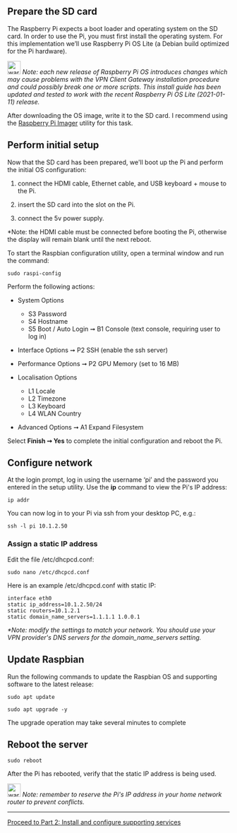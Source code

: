 <h2>Prepare the SD card</h2>



The Raspberry Pi expects a boot loader and operating system on the SD card. In order to use the Pi, you must first install the operating system. For this implementation we’ll use Raspberry Pi OS Lite (a Debian build optimized for the Pi hardware). 

<img src="https://gist.github.com/mr-canoehead/09fe6f467f0d080862afd8802045e302/raw/43be712d4fef3918db22225f64500251ba387ab3/warn.png" alt="warning" width="30"> <i>Note: each new release of Raspberry Pi OS introduces changes which may cause problems with the VPN Client Gateway installation procedure and could possibly break one or more scripts. This install guide has been updated and tested to work with the recent Raspberry Pi OS Lite (2021-01-11) release.</i>

After downloading the OS image, write it to the SD card. I recommend using the [Raspberry Pi Imager](https://www.raspberrypi.org/blog/raspberry-pi-imager-imaging-utility/) utility for this task.

<h2>Perform initial setup</h2>

Now that the SD card has been prepared, we'll boot up the Pi and perform the initial OS configuration:

1. connect the HDMI cable, Ethernet cable, and USB keyboard + mouse to the Pi.

2. insert the SD card into the slot on the Pi.

3. connect the 5v power supply.

*Note: the HDMI cable must be connected before booting the Pi, otherwise the display will remain
blank until the next reboot.

To start the Raspbian configuration utility, open a terminal window and run the command:

<code>sudo raspi-config</code>

Perform the following actions:

+ System Options
	+ S3 Password
	+ S4 Hostname
	+ S5 Boot / Auto Login &#x279e; B1 Console (text console, requiring user to log in)

+ Interface Options &#x279e; P2 SSH (enable the ssh server)

+ Performance Options &#x279e; P2 GPU Memory (set to 16 MB)

+ Localisation Options
	+ L1 Locale
	+ L2 Timezone
	+ L3 Keyboard
	+ L4 WLAN Country

+ Advanced Options &#x279e; A1 Expand Filesystem

Select <b>Finish &#x279e; Yes</b> to complete the initial configuration and reboot the Pi.

<h2>Configure network</h2>

At the login prompt, log in using the username ‘pi’ and the password you entered in the setup utility. Use the <b>ip</b> command to view the Pi's IP address:

<code>ip addr</code>

You can now log in to your Pi via ssh from your desktop PC, e.g.:

<code>ssh -l pi 10.1.2.50</code>

<h3>Assign a static IP address</h3>
Edit the file /etc/dhcpcd.conf:

<code>sudo nano /etc/dhcpcd.conf</code>

Here is an example /etc/dhcpcd.conf with static IP:
```
interface eth0
static ip_address=10.1.2.50/24	
static routers=10.1.2.1
static domain_name_servers=1.1.1.1 1.0.0.1
```

<i>*Note: modify the settings to match your network. You should use your VPN provider's DNS servers for the domain_name_servers setting.</i>

<h2>Update Raspbian</h2>
Run the following commands to update the Raspbian OS and supporting software to the latest release:

<code>sudo apt update</code>

<code>sudo apt upgrade -y</code>

The upgrade operation may take several minutes to complete

<h2>Reboot the server</h2>

<code>sudo reboot</code>

After the Pi has rebooted, verify that the static IP address is being used.

<img src="https://gist.github.com/mr-canoehead/09fe6f467f0d080862afd8802045e302/raw/43be712d4fef3918db22225f64500251ba387ab3/warn.png" alt="warning" width="30"> <i>Note: remember to reserve the Pi's IP address in your home network router to prevent conflicts.</i>

<hr>

[Proceed to Part 2: Install and configure supporting services](https://github.com/mr-canoehead/vpn_client_gateway/wiki/Installation-Guide---Part-2:-Install-and-configure-supporting-services)
